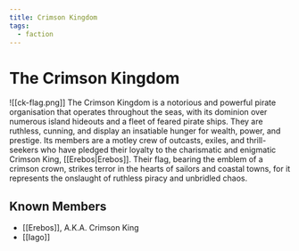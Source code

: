 ```yaml
---
title: Crimson Kingdom
tags:
  - faction
---
```

# The Crimson Kingdom
![[ck-flag.png]]
The Crimson Kingdom is a notorious and powerful pirate organisation that operates throughout the seas, with its dominion over numerous island hideouts and a fleet of feared pirate ships. They are ruthless, cunning, and display an insatiable hunger for wealth, power, and prestige. Its members are a motley crew of outcasts, exiles, and thrill-seekers who have pledged their loyalty to the charismatic and enigmatic Crimson King, [[Erebos|Erebos]]. Their flag, bearing the emblem of a crimson crown, strikes terror in the hearts of sailors and coastal towns, for it represents the onslaught of ruthless piracy and unbridled chaos.
## Known Members
- [[Erebos]], A.K.A. Crimson King
- [[Iago]]